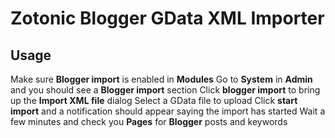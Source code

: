 Zotonic Blogger GData XML Importer
==================================
Usage
-----
Make sure **Blogger import** is enabled in **Modules**
Go to **System** in **Admin** and you should see a **Blogger import** section
Click **blogger import** to bring up the **Import XML file** dialog
Select a GData file to upload
Click **start import** and a notification should appear saying the import has started
Wait a few minutes and check you **Pages** for **Blogger** posts and keywords

